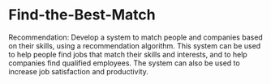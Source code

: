 # Find-the-Best-Match
Recommendation: Develop a system to match people and companies based on their skills, using a recommendation algorithm. This system can be used to help people find jobs that match their skills and interests, and to help companies find qualified employees. The system can also be used to increase job satisfaction and productivity.
